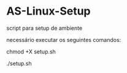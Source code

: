 # AS-Linux-Setup
script para setup de ambiente


necessário executar os seguintes comandos:

chmod +X setup.sh

./setup.sh
